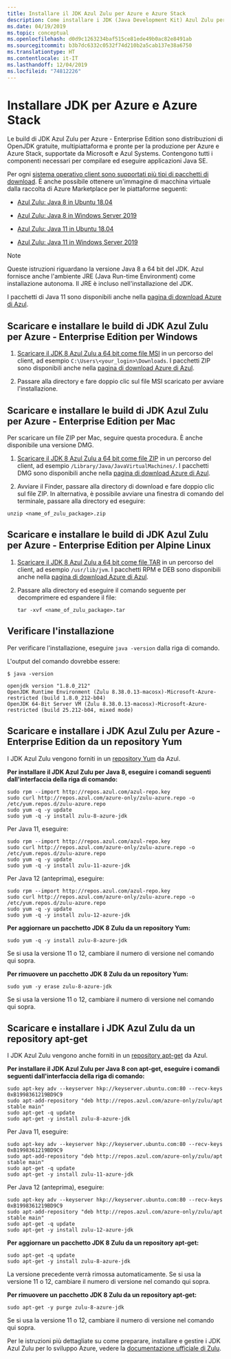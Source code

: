 ```yaml
---
title: Installare il JDK Azul Zulu per Azure e Azure Stack
description: Come installare i JDK (Java Development Kit) Azul Zulu per lo sviluppo di Azure con Windows, Linux e Mac
ms.date: 04/19/2019
ms.topic: conceptual
ms.openlocfilehash: d0d9c1263234baf515ce81ede49b0ac82e8491ab
ms.sourcegitcommit: b3b7dc6332c0532f74d210b2a5cab137e38a6750
ms.translationtype: HT
ms.contentlocale: it-IT
ms.lasthandoff: 12/04/2019
ms.locfileid: "74812226"
---
```

# <a name="install-the-jdk-for-azure-and-azure-stack"></a>Installare JDK per Azure e Azure Stack

Le build di JDK Azul Zulu per Azure - Enterprise Edition sono distribuzioni di OpenJDK gratuite, multipiattaforma e pronte per la produzione per Azure e Azure Stack, supportate da Microsoft e Azul Systems. Contengono tutti i componenti necessari per compilare ed eseguire applicazioni Java SE.

Per ogni [sistema operativo client sono supportati più tipi di pacchetti di download](https://www.azul.com/downloads/azure-only/zulu/). È anche possibile ottenere un'immagine di macchina virtuale dalla raccolta di Azure Marketplace per le piattaforme seguenti:

  * [Azul Zulu: Java 8 in Ubuntu 18.04](https://azuremarketplace.microsoft.com/marketplace/apps/azul.azul-zulu8-ubuntu-1804)
  * [Azul Zulu: Java 8 in Windows Server 2019](https://azuremarketplace.microsoft.com/marketplace/apps/azul.azul-zulu8-windows-2019)
  
  * [Azul Zulu: Java 11 in Ubuntu 18.04](https://azuremarketplace.microsoft.com/marketplace/apps/azul.azul-zulu11-ubuntu-1804)
  * [Azul Zulu: Java 11 in Windows Server 2019](https://azuremarketplace.microsoft.com/marketplace/apps/azul.azul-zulu11-windows-2019)


> [!NOTE]
> Queste istruzioni riguardano la versione Java 8 a 64 bit del JDK. Azul fornisce anche l'ambiente JRE (Java Run-time Environment) come installazione autonoma. Il JRE è incluso nell'installazione del JDK.
>
>  I pacchetti di Java 11 sono disponibili anche nella [pagina di download Azure di Azul](https://www.azul.com/downloads/azure-only/zulu/).

## <a name="download-and-install-the-azul-zulu-for-azure---enterprise-edition-jdk-builds-for-windows"></a>Scaricare e installare le build di JDK Azul Zulu per Azure - Enterprise Edition per Windows 

1. [Scaricare il JDK 8 Azul Zulu a 64 bit come file MSI](https://repos.azul.com/azure-only/zulu/packages/zulu-11/11.0.3/zulu-11-azure-jdk_11.31.11-11.0.3-win_x64.msi) in un percorso del client, ad esempio `C:\Users\<your_login>\Downloads`. I pacchetti ZIP sono disponibili anche nella [pagina di download Azure di Azul](https://www.azul.com/downloads/azure-only/zulu/).

2. Passare alla directory e fare doppio clic sul file MSI scaricato per avviare l'installazione.

## <a name="download-and-install-the-azul-zulu-for-azure---enterprise-edition-jdk-builds-for-mac"></a>Scaricare e installare le build di JDK Azul Zulu per Azure - Enterprise Edition per Mac 

Per scaricare un file ZIP per Mac, seguire questa procedura. È anche disponibile una versione DMG.

1. [Scaricare il JDK 8 Azul Zulu a 64 bit come file ZIP](https://repos.azul.com/azure-only/zulu/packages/zulu-11/11.0.3/zulu-11-azure-jdk_11.31.11-11.0.3-macosx_x64.zip) in un percorso del client, ad esempio `/Library/Java/JavaVirtualMachines/`. I pacchetti DMG sono disponibili anche nella [pagina di download Azure di Azul](https://www.azul.com/downloads/azure-only/zulu/).

2. Avviare il Finder, passare alla directory di download e fare doppio clic sul file ZIP. In alternativa, è possibile avviare una finestra di comando del terminale, passare alla directory ed eseguire:

```cli
unzip <name_of_zulu_package>.zip
```

## <a name="download-and-install-the-azul-zulu-for-azure---enterprise-edition-jdk-builds-for-alpine-linux"></a>Scaricare e installare le build di JDK Azul Zulu per Azure - Enterprise Edition per Alpine Linux

1. [Scaricare il JDK 8 Azul Zulu a 64 bit come file TAR](https://repos.azul.com/azure-only/zulu/packages/zulu-11/11.0.3/zulu-11-azure-jdk_11.31.11-11.0.3-linux_x64.tar.gz) in un percorso del client, ad esempio `/usr/lib/jvm`. I pacchetti RPM e DEB sono disponibili anche nella [pagina di download Azure di Azul](https://www.azul.com/downloads/azure-only/zulu/).

2. Passare alla directory ed eseguire il comando seguente per decomprimere ed espandere il file:

    ```cli
    tar -xvf <name_of_zulu_package>.tar
    ```

## <a name="confirm-your-installation"></a>Verificare l'installazione

Per verificare l'installazione, eseguire `java -version` dalla riga di comando.

L'output del comando dovrebbe essere:

```cli
$ java -version

openjdk version "1.8.0_212"
OpenJDK Runtime Environment (Zulu 8.38.0.13-macosx)-Microsoft-Azure-restricted (build 1.8.0_212-b04)
OpenJDK 64-Bit Server VM (Zulu 8.38.0.13-macosx)-Microsoft-Azure-restricted (build 25.212-b04, mixed mode)

```

## <a name="download-and-install-the-azul-zulu-for-azure---enterprise-edition-jdks-from-a-yum-repository"></a>Scaricare e installare i JDK Azul Zulu per Azure - Enterprise Edition da un repository Yum

I JDK Azul Zulu vengono forniti in un [repository Yum](https://repos.azul.com/azure-only/zulu-azure.repo) da Azul.

**Per installare il JDK Azul Zulu per Java 8, eseguire i comandi seguenti dall'interfaccia della riga di comando:**

```cli
sudo rpm --import http://repos.azul.com/azul-repo.key
sudo curl http://repos.azul.com/azure-only/zulu-azure.repo -o /etc/yum.repos.d/zulu-azure.repo
sudo yum -q -y update
sudo yum -q -y install zulu-8-azure-jdk
```

Per Java 11, eseguire:

```cli
sudo rpm --import http://repos.azul.com/azul-repo.key
sudo curl http://repos.azul.com/azure-only/zulu-azure.repo -o /etc/yum.repos.d/zulu-azure.repo
sudo yum -q -y update
sudo yum -q -y install zulu-11-azure-jdk
```

Per Java 12 (anteprima), eseguire:

```cli
sudo rpm --import http://repos.azul.com/azul-repo.key
sudo curl http://repos.azul.com/azure-only/zulu-azure.repo -o /etc/yum.repos.d/zulu-azure.repo
sudo yum -q -y update
sudo yum -q -y install zulu-12-azure-jdk
```

**Per aggiornare un pacchetto JDK 8 Zulu da un repository Yum:**

```cli
sudo yum -q -y install zulu-8-azure-jdk
```

Se si usa la versione 11 o 12, cambiare il numero di versione nel comando qui sopra.

**Per rimuovere un pacchetto JDK 8 Zulu da un repository Yum:**

```cli
sudo yum -y erase zulu-8-azure-jdk
```
Se si usa la versione 11 o 12, cambiare il numero di versione nel comando qui sopra.

## <a name="download-and-install-the-azul-zulu-jdks-from-an-apt-get-repository"></a>Scaricare e installare i JDK Azul Zulu da un repository apt-get

I JDK Azul Zulu vengono anche forniti in un [repository apt-get](https://repos.azul.com/azure-only/zulu/apt) da Azul.

**Per installare il JDK Azul Zulu per Java 8 con apt-get, eseguire i comandi seguenti dall'interfaccia della riga di comando:**

```cli
sudo apt-key adv --keyserver hkp://keyserver.ubuntu.com:80 --recv-keys 0xB1998361219BD9C9
sudo apt-add-repository "deb http://repos.azul.com/azure-only/zulu/apt stable main"
sudo apt-get -q update
sudo apt-get -y install zulu-8-azure-jdk
```

Per Java 11, eseguire:

```cli
sudo apt-key adv --keyserver hkp://keyserver.ubuntu.com:80 --recv-keys 0xB1998361219BD9C9
sudo apt-add-repository "deb http://repos.azul.com/azure-only/zulu/apt stable main"
sudo apt-get -q update
sudo apt-get -y install zulu-11-azure-jdk
```

Per Java 12 (anteprima), eseguire:

```cli
sudo apt-key adv --keyserver hkp://keyserver.ubuntu.com:80 --recv-keys 0xB1998361219BD9C9
sudo apt-add-repository "deb http://repos.azul.com/azure-only/zulu/apt stable main"
sudo apt-get -q update
sudo apt-get -y install zulu-12-azure-jdk
```

**Per aggiornare un pacchetto JDK 8 Zulu da un repository apt-get:**

```cli
sudo apt-get -q update
sudo apt-get -y install zulu-8-azure-jdk
```

La versione precedente verrà rimossa automaticamente.
Se si usa la versione 11 o 12, cambiare il numero di versione nel comando qui sopra.

**Per rimuovere un pacchetto JDK 8 Zulu da un repository apt-get:**

```cli
sudo apt-get -y purge zulu-8-azure-jdk
```

Se si usa la versione 11 o 12, cambiare il numero di versione nel comando qui sopra.

Per le istruzioni più dettagliate su come preparare, installare e gestire i JDK Azul Zulu per lo sviluppo Azure, vedere la [documentazione ufficiale di Zulu](https://docs.azul.com/zulu/zuludocs/index.htm).

